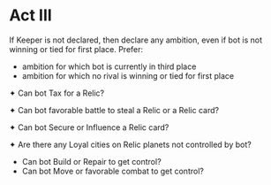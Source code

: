 # Act III

If Keeper is not declared, then declare any ambition, even if bot is not winning or tied for first place. Prefer:

- ambition for which bot is currently in third place
- ambition for which no rival is winning or tied for first place

✦ Can bot Tax for a Relic?

✦ Can bot favorable battle to steal a Relic or a Relic card?

✦ Can bot Secure or Influence a Relic card?

✦ Are there any Loyal cities on Relic planets not controlled by bot?

- Can bot Build or Repair to get control?
- Can bot Move or favorable combat to get control?

